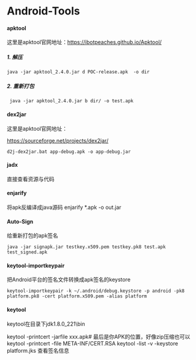 # Android-Tools


#### apktool
这里是apktool官网地址：https://ibotpeaches.github.io/Apktool/
##### 1. 解压
```
java -jar apktool_2.4.0.jar d POC-release.apk  -o dir
```
##### 2. 重新打包
```
 java -jar apktool_2.4.0.jar b dir/ -o test.apk
```

#### dex2jar
这里是apktool官网地址：

https://sourceforge.net/projects/dex2jar/

```
d2j-dex2jar.bat app-debug.apk -o app-debug.jar

```

#### jadx

直接查看资源与代码

#### enjarify

将apk反编译成java源码
enjarify *.apk -o out.jar


#### Auto-Sign

 给重新打包的apk签名

```
java -jar signapk.jar testkey.x509.pem testkey.pk8 test.apk test_signed.apk
```

#### keytool-importkeypair
把Android平台的签名文件转换成apk签名的keystore

```
keytool-importkeypair -k ~/.android/debug.keystore -p android -pk8 platform.pk8 -cert platform.x509.pem -alias platform
```

#### keytool
keytool在目录下jdk1.8.0_221\bin

keytool -printcert -jarfile xxx.apk# 最后是你APK的位置，好像zip压缩也可以
keytool  -printcert -file META-INF/CERT.RSA
keytool -list -v -keystore platform.jks 查看签名信息
